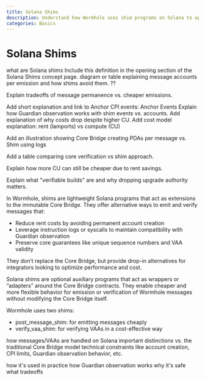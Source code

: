```yaml
---
title: Solana Shims
description: Understand how Wormhole uses shim programs on Solana to optimize message emission and VAA verification without modifying the Core Bridge.
categories: Basics
---
```


# Solana Shims

<!--- TODO --->
what are Solana shims Include this definition in the opening section of the Solana Shims concept page.
diagram or table explaining message accounts per emission and how shims avoid them. ??

Explain tradeoffs of message permanence vs. cheaper emissions.

Add short explanation and link to Anchor CPI events: Anchor Events
Explain how Guardian observation works with shim events vs. accounts.
Add explanation of why costs drop despite higher CU. Add cost model explanation: rent (lamports) vs compute (CU)

Add an illustration showing Core Bridge creating PDAs per message vs. Shim using logs

Add a table comparing core verification vs shim approach.

Explain how more CU can still be cheaper due to rent savings.

Explain what "verifiable builds" are and why dropping upgrade authority matters.


<!------------------------------------>

In Wormhole, shims are lightweight Solana programs that act as extensions to the immutable Core Bridge. They offer alternative ways to emit and verify messages that:
- Reduce rent costs by avoiding permanent account creation
- Leverage instruction logs or syscalls to maintain compatibility with Guardian observation
- Preserve core guarantees like unique sequence numbers and VAA validity

They don’t replace the Core Bridge, but provide drop-in alternatives for integrators looking to optimize performance and cost.

<!------------------------------------>

Solana shims are optional auxiliary programs that act as wrappers or “adapters” around the Core Bridge contracts. They enable cheaper and more flexible behavior for emission or verification of Wormhole messages without modifying the Core Bridge itself.

Wormhole uses two shims:

- post_message_shim: for emitting messages cheaply
- verify_vaa_shim: for verifying VAAs in a cost-effective way

how messages/VAAs are handled on Solana
important distinctions vs. the traditional Core Bridge model
technical constraints like account creation, CPI limits, Guardian observation behavior, etc.

how it's used in practice
how Guardian observation works
why it's safe
what tradeoffs